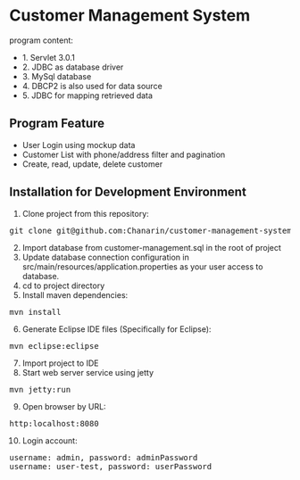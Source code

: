 <h1>Customer Management System</h1>
program content:
<ul>
<li>1. Servlet 3.0.1</li>
<li>2. JDBC as database driver</li>
<li>3. MySql database</li>
<li>4. DBCP2 is also used for data source</li>
<li>5. JDBC for mapping retrieved data</li>
</ul>
<h2>Program Feature</h2>
<ul>
	<li>User Login using mockup data</li>
	<li>Customer List with phone/address filter and pagination</li>
	<li>Create, read, update, delete customer</li>
</ul>

<h2>Installation for Development Environment</h2>


1. Clone project from this repository:
<pre>
git clone git@github.com:Chanarin/customer-management-system.git
</pre>

2. Import database from customer-management.sql in the root of project
3. Update database connection configuration in src/main/resources/application.properties as your user access to database.
4. cd to project directory
5. Install maven dependencies:
<pre>
mvn install
</pre>

6. Generate Eclipse IDE files (Specifically for Eclipse):
<pre>
mvn eclipse:eclipse
</pre>

7. Import project to IDE
8. Start web server service using jetty
<pre>
mvn jetty:run
</pre>
9. Open browser by URL:
<pre>
http:localhost:8080
</pre>

10. Login account:
<pre>
username: admin, password: adminPassword
username: user-test, password: userPassword
</pre>

